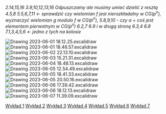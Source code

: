 *2.14,15,16*
*3.9,10,12,13,16*
*Odpuszczamy ale musimy umieć dzielić z resztą 4.5,8*
*5.5,6,7,11 <- sprawdzić czy wielomian f jest nierozkładalny w CG($p^n$), wyznaczyć wielomian g modulo f w CG($p^n$), 5.8,9,10 - czy $\alpha$ = coś jest elementem pierwotnym w CG($p^n$)*
*6.2,7 6.9 i w drugą stronę 6.3,4     6.8*
*7.1,3,4,5,6 <- jedno z tych na kolosie*


![Drawing 2023-06-01 18.12.25.excalidraw](/Notatki/Semestr%202/Algebra%20liniowa%202/Wyk%C5%82ady/Kolos/Drawing%202023-06-01%2018.12.25.excalidraw.svg)
![Drawing 2023-06-01 18.46.57.excalidraw](/Notatki/Semestr%202/Algebra%20liniowa%202/Wyk%C5%82ady/Kolos/Drawing%202023-06-01%2018.46.57.excalidraw.svg)
![Drawing 2023-06-02 22.13.10.excalidraw](/Notatki/Semestr%202/Algebra%20liniowa%202/Wyk%C5%82ady/Kolos/Drawing%202023-06-02%2022.13.10.excalidraw.svg)
![Drawing 2023-06-03 15.21.31.excalidraw](/Notatki/Semestr%202/Algebra%20liniowa%202/Wyk%C5%82ady/Kolos/Drawing%202023-06-03%2015.21.31.excalidraw.svg)
![Drawing 2023-06-04 18.48.13.excalidraw](/Notatki/Semestr%202/Algebra%20liniowa%202/Wyk%C5%82ady/Kolos/Drawing%202023-06-04%2018.48.13.excalidraw.svg)
![Drawing 2023-06-05 12.54.49.excalidraw](/Notatki/Semestr%202/Algebra%20liniowa%202/Wyk%C5%82ady/Kolos/Drawing%202023-06-05%2012.54.49.excalidraw.svg)
![Drawing 2023-06-05 18.41.33.excalidraw](/Notatki/Semestr%202/Algebra%20liniowa%202/Wyk%C5%82ady/Kolos/Drawing%202023-06-05%2018.41.33.excalidraw.svg)
![Drawing 2023-06-05 20.50.16.excalidraw](/Notatki/Semestr%202/Algebra%20liniowa%202/Wyk%C5%82ady/Kolos/Drawing%202023-06-05%2020.50.16.excalidraw.svg)
![Drawing 2023-06-06 17.39.42.excalidraw](/Notatki/Semestr%202/Algebra%20liniowa%202/Wyk%C5%82ady/Kolos/Drawing%202023-06-06%2017.39.42.excalidraw.svg)
![Drawing 2023-06-06 18.12.13.excalidraw](/Notatki/Semestr%202/Algebra%20liniowa%202/Wyk%C5%82ady/Kolos/Drawing%202023-06-06%2018.12.13.excalidraw.svg)
![Drawing 2023-06-07 11.39.09.excalidraw](/Notatki/Semestr%202/Algebra%20liniowa%202/Wyk%C5%82ady/Kolos/Drawing%202023-06-07%2011.39.09.excalidraw.svg)

[Wykład 1](/Notatki/Semestr%202/Algebra%20liniowa%202/Wyk%C5%82ady/Wyk%C5%82ad%201/Wyk%C5%82ad%201.md)
[Wykład 2](/Notatki/Semestr%202/Algebra%20liniowa%202/Wyk%C5%82ady/Wyk%C5%82ad%202/Wyk%C5%82ad%202.md)
[Wykład 3](/Notatki/Semestr%202/Algebra%20liniowa%202/Wyk%C5%82ady/Wyk%C5%82ad%203/Wyk%C5%82ad%203.md)
[Wykład 4](/Notatki/Semestr%202/Algebra%20liniowa%202/Wyk%C5%82ady/Wyk%C5%82ad%204/Wyk%C5%82ad%204.md)
[Wykład 5](/Notatki/Semestr%202/Algebra%20liniowa%202/Wyk%C5%82ady/Wyk%C5%82ad%205/Wyk%C5%82ad%205.md)
[Wykład 6](/Notatki/Semestr%202/Algebra%20liniowa%202/Wyk%C5%82ady/Wyk%C5%82ad%206/Wyk%C5%82ad%206.md)
[Wykład 7](/Notatki/Semestr%202/Algebra%20liniowa%202/Wyk%C5%82ady/Wyk%C5%82ad%207/Wyk%C5%82ad%207.md)